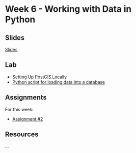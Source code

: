 # Week 6 - Working with Data in Python

## Slides
[Slides](https://docs.google.com/presentation/d/1qpdwiPyhtkt4J1ilykseUD70o2Xg-qG62NLvAyX9Ktw/edit?usp=sharing)

## Lab

* [Setting Up PostGIS Locally](https://github.com/musa-509-fall-2021/course-info/week06_data_in_python/postgis_setup.md)
* [Python script for loading data into a database](https://github.com/musa-509-fall-2021/course-info/week06_data_in_python/getting_started/)

## Assignments

For this week:
* [Assignment #2](https://github.com/musa-509-fall-2021/assignment-02-postgis-analytics)

## Resources
...
